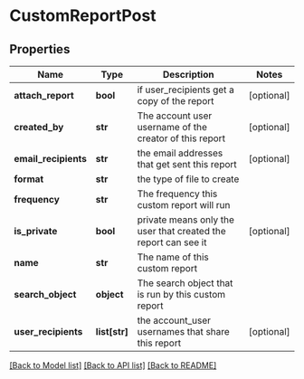 # CustomReportPost

## Properties
Name | Type | Description | Notes
------------ | ------------- | ------------- | -------------
**attach_report** | **bool** | if user_recipients get a copy of the report | [optional] 
**created_by** | **str** | The account user username of the creator of this report | [optional] 
**email_recipients** | **str** | the email addresses that get sent this report | [optional] 
**format** | **str** | the type of file to create | 
**frequency** | **str** | The frequency this custom report will run | 
**is_private** | **bool** | private means only the user that created the report can see it | [optional] 
**name** | **str** | The name of this custom report | 
**search_object** | **object** | The search object that is run by this custom report | 
**user_recipients** | **list[str]** | the account_user usernames that share this report | [optional] 

[[Back to Model list]](../README.md#documentation-for-models) [[Back to API list]](../README.md#documentation-for-api-endpoints) [[Back to README]](../README.md)

